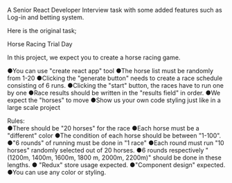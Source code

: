 A Senior React Developer Interview task with some added features such as Log-in and betting system.

Here is the original task;

Horse Racing Trial Day 
 
In this project, we expect you to create a horse racing game. 
 
●You can use "create react app" tool 
●The horse list must be randomly from 1-20 
●Clicking the "generate button" needs to create a race schedule consisting of 6 
runs. 
●Clicking the "start" button, the races have to run one by one 
●Race results should be written in the "results field" in order. 
●We expect the "horses" to move 
●Show us your own code styling just like in a large scale project 
 
Rules:  
●There should be "20 horses" for the race 
●Each horse must be a "different" color 
●The condition of each horse should be between "1-100". 
●"6 rounds" of running must be done in "1 race"
●Each round must run "10 horses" randomly selected out of 20 horses. 
●6 rounds respectively "(1200m, 1400m, 1600m, 1800 m, 2000m, 2200m)" should 
be done in these lengths. 
● "Redux" store usage expected. 
●"Component design" expected. 
●You can use any color or styling.


